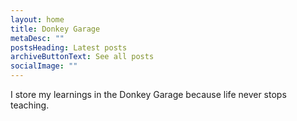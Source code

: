 ```yaml
---
layout: home
title: Donkey Garage
metaDesc: ""
postsHeading: Latest posts
archiveButtonText: See all posts
socialImage: ""
---
```


I store my learnings in the Donkey Garage because life never stops teaching.
